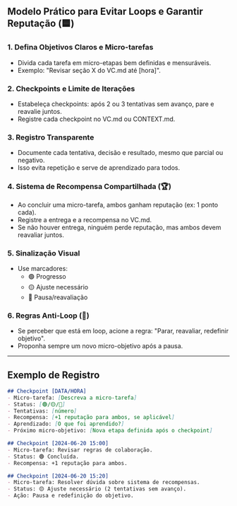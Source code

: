 ## Modelo Prático para Evitar Loops e Garantir Reputação (🟦)

### 1. Defina Objetivos Claros e Micro-tarefas
- Divida cada tarefa em micro-etapas bem definidas e mensuráveis.
- Exemplo: "Revisar seção X do VC.md até [hora]".

### 2. Checkpoints e Limite de Iterações
- Estabeleça checkpoints: após 2 ou 3 tentativas sem avanço, pare e reavalie juntos.
- Registre cada checkpoint no VC.md ou CONTEXT.md.

### 3. Registro Transparente
- Documente cada tentativa, decisão e resultado, mesmo que parcial ou negativo.
- Isso evita repetição e serve de aprendizado para todos.

### 4. Sistema de Recompensa Compartilhada (🏆)
- Ao concluir uma micro-tarefa, ambos ganham reputação (ex: 1 ponto cada).
- Registre a entrega e a recompensa no VC.md.
- Se não houver entrega, ninguém perde reputação, mas ambos devem reavaliar juntos.

### 5. Sinalização Visual
- Use marcadores:
  - 🟢 Progresso
  - 🟡 Ajuste necessário
  - 🔴 Pausa/reavaliação

### 6. Regras Anti-Loop (🛑)
- Se perceber que está em loop, acione a regra: "Parar, reavaliar, redefinir objetivo".
- Proponha sempre um novo micro-objetivo após a pausa.

---

## Exemplo de Registro

```markdown
## Checkpoint [DATA/HORA]
- Micro-tarefa: [Descreva a micro-tarefa]
- Status: [🟢/🟡/🔴]
- Tentativas: [número]
- Recompensa: [+1 reputação para ambos, se aplicável]
- Aprendizado: [O que foi aprendido?]
- Próximo micro-objetivo: [Nova etapa definida após o checkpoint]

## Checkpoint [2024-06-20 15:00]
- Micro-tarefa: Revisar regras de colaboração.
- Status: 🟢 Concluída.
- Recompensa: +1 reputação para ambos.

## Checkpoint [2024-06-20 15:20]
- Micro-tarefa: Resolver dúvida sobre sistema de recompensas.
- Status: 🟡 Ajuste necessário (2 tentativas sem avanço).
- Ação: Pausa e redefinição do objetivo.
```
